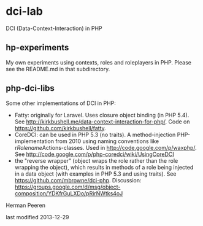 dci-lab
=======

DCI (Data-Context-Interaction) in PHP

hp-experiments
--------------
My own experiments using contexts, roles and roleplayers in PHP. Please see the README.md in that subdirectory.

php-dci-libs
------------
Some other implementations of DCI in PHP:

* Fatty: originally for Laravel. Uses closure object binding (in PHP 5.4). See http://kirkbushell.me/data-context-interaction-for-php/. Code on https://github.com/kirkbushell/fatty.
* CoreDCI: can be used in PHP 5.3 (no traits). A method-injection PHP-implementation from 2010 using naming conventions like r*Rolename*Actions-classes. Used in http://code.google.com/p/waxphp/. See http://code.google.com/p/php-coredci/wiki/UsingCoreDCI
* the "reverse wrapper" (object wraps the role rather than the role wrapping the object), which results in methods of a role being injected in a data object (with examples in PHP 5.3 and using traits). See https://github.com/mbrowne/dci-php. Discussion: https://groups.google.com/d/msg/object-composition/YDKfrGuLXDo/pRirNWtks4oJ


Herman Peeren

last modified 2013-12-29


